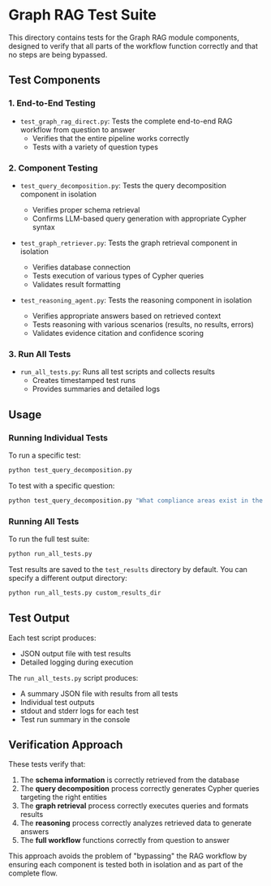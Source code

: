 # Graph RAG Test Suite

This directory contains tests for the Graph RAG module components, designed to verify that all parts of the workflow function correctly and that no steps are being bypassed.

## Test Components

### 1. End-to-End Testing
- `test_graph_rag_direct.py`: Tests the complete end-to-end RAG workflow from question to answer
  - Verifies that the entire pipeline works correctly
  - Tests with a variety of question types

### 2. Component Testing
- `test_query_decomposition.py`: Tests the query decomposition component in isolation
  - Verifies proper schema retrieval
  - Confirms LLM-based query generation with appropriate Cypher syntax
  
- `test_graph_retriever.py`: Tests the graph retrieval component in isolation
  - Verifies database connection
  - Tests execution of various types of Cypher queries
  - Validates result formatting
  
- `test_reasoning_agent.py`: Tests the reasoning component in isolation
  - Verifies appropriate answers based on retrieved context
  - Tests reasoning with various scenarios (results, no results, errors)
  - Validates evidence citation and confidence scoring

### 3. Run All Tests
- `run_all_tests.py`: Runs all test scripts and collects results
  - Creates timestamped test runs
  - Provides summaries and detailed logs

## Usage

### Running Individual Tests

To run a specific test:

```bash
python test_query_decomposition.py
```

To test with a specific question:

```bash
python test_query_decomposition.py "What compliance areas exist in the system?"
```

### Running All Tests

To run the full test suite:

```bash
python run_all_tests.py
```

Test results are saved to the `test_results` directory by default. You can specify a different output directory:

```bash
python run_all_tests.py custom_results_dir
```

## Test Output

Each test script produces:
- JSON output file with test results
- Detailed logging during execution

The `run_all_tests.py` script produces:
- A summary JSON file with results from all tests
- Individual test outputs
- stdout and stderr logs for each test
- Test run summary in the console

## Verification Approach

These tests verify that:

1. The **schema information** is correctly retrieved from the database
2. The **query decomposition** process correctly generates Cypher queries targeting the right entities
3. The **graph retrieval** process correctly executes queries and formats results
4. The **reasoning** process correctly analyzes retrieved data to generate answers
5. The **full workflow** functions correctly from question to answer

This approach avoids the problem of "bypassing" the RAG workflow by ensuring each component is tested both in isolation and as part of the complete flow.